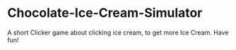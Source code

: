 # Chocolate-Ice-Cream-Simulator
A short Clicker game about clicking ice cream, to get more Ice Cream. Have fun!
